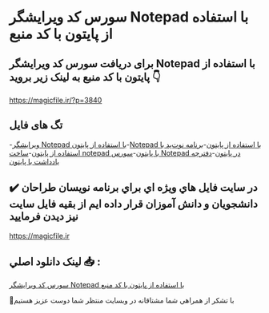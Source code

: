 # سورس کد ویرایشگر Notepad با استفاده از پایتون با کد منبع

## برای دریافت سورس کد ویرایشگر Notepad با استفاده از پایتون با کد منبع به لینک زیر بروید 👇

https://magicfile.ir/?p=3840

## تگ های فایل

-[ویرایشگر Notepad با استفاده از پایتون](https://magicfile.ir/product/%d8%b3%d9%88%d8%b1%d8%b3-%da%a9%d8%af-%d9%88%db%8c%d8%b1%d8%a7%db%8c%d8%b4%da%af%d8%b1-notepad-%d8%a8%d8%a7-%d8%a7%d8%b3%d8%aa%d9%81%d8%a7%d8%af%d9%87-%d8%a7%d8%b2-%d9%be%d8%a7%db%8c%d8%aa%d9%88%d9%86/)-[Notepad با استفاده از پایتون](https://magicfile.ir/product/%d8%b3%d9%88%d8%b1%d8%b3-%da%a9%d8%af-%d9%88%db%8c%d8%b1%d8%a7%db%8c%d8%b4%da%af%d8%b1-notepad-%d8%a8%d8%a7-%d8%a7%d8%b3%d8%aa%d9%81%d8%a7%d8%af%d9%87-%d8%a7%d8%b2-%d9%be%d8%a7%db%8c%d8%aa%d9%88%d9%86/)-[برنامه نوت‌پد با استفاده از پایتون](https://magicfile.ir/product/%d8%b3%d9%88%d8%b1%d8%b3-%da%a9%d8%af-%d9%88%db%8c%d8%b1%d8%a7%db%8c%d8%b4%da%af%d8%b1-notepad-%d8%a8%d8%a7-%d8%a7%d8%b3%d8%aa%d9%81%d8%a7%d8%af%d9%87-%d8%a7%d8%b2-%d9%be%d8%a7%db%8c%d8%aa%d9%88%d9%86/)-[ساخت notepad با پایتون](https://magicfile.ir/product/%d8%b3%d9%88%d8%b1%d8%b3-%da%a9%d8%af-%d9%88%db%8c%d8%b1%d8%a7%db%8c%d8%b4%da%af%d8%b1-notepad-%d8%a8%d8%a7-%d8%a7%d8%b3%d8%aa%d9%81%d8%a7%d8%af%d9%87-%d8%a7%d8%b2-%d9%be%d8%a7%db%8c%d8%aa%d9%88%d9%86/)-[سورس Notepad در پایتون](https://magicfile.ir/product/%d8%b3%d9%88%d8%b1%d8%b3-%da%a9%d8%af-%d9%88%db%8c%d8%b1%d8%a7%db%8c%d8%b4%da%af%d8%b1-notepad-%d8%a8%d8%a7-%d8%a7%d8%b3%d8%aa%d9%81%d8%a7%d8%af%d9%87-%d8%a7%d8%b2-%d9%be%d8%a7%db%8c%d8%aa%d9%88%d9%86/)-[دفترچه یادداشت با پایتون](https://magicfile.ir/product/%d8%b3%d9%88%d8%b1%d8%b3-%da%a9%d8%af-%d9%88%db%8c%d8%b1%d8%a7%db%8c%d8%b4%da%af%d8%b1-notepad-%d8%a8%d8%a7-%d8%a7%d8%b3%d8%aa%d9%81%d8%a7%d8%af%d9%87-%d8%a7%d8%b2-%d9%be%d8%a7%db%8c%d8%aa%d9%88%d9%86/)

## ✔️ در سايت فايل هاي ويژه اي براي برنامه نويسان طراحان دانشجويان و دانش آموزان قرار داده ايم از بقيه فايل سايت نيز ديدن فرماييد

https://magicfile.ir


## لينک دانلود اصلي 📥 :

[سورس کد ویرایشگر Notepad با استفاده از پایتون با کد منبع](https://magicfile.ir/product/%d8%b3%d9%88%d8%b1%d8%b3-%da%a9%d8%af-%d9%88%db%8c%d8%b1%d8%a7%db%8c%d8%b4%da%af%d8%b1-notepad-%d8%a8%d8%a7-%d8%a7%d8%b3%d8%aa%d9%81%d8%a7%d8%af%d9%87-%d8%a7%d8%b2-%d9%be%d8%a7%db%8c%d8%aa%d9%88%d9%86/) 


🙏با تشکر از همراهي شما مشتاقانه در وبسایت منتظر شما دوست عزیز هستیم

